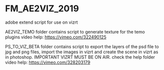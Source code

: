 # FM_AE2VIZ_2019
adobe extend script for use on vizrt

AE2VIZ_TEMO 
            folder contains script to generate texture for the temo plugins
            video help:  https://vimeo.com/322490125
            
PS_TO_VIZ_BETA 
              folder contains script to export the layers of the psd file to jpg and png files, 
              import the images in vizrt and create the scene in vizrt as in photoshop. 
              IMPORTANT VIZRT MUST BE ON AIR. 
              check the help folder
              video help:  https://vimeo.com/328203179        

